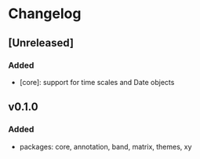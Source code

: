 # Changelog

## [Unreleased]

### Added

-   [core]: support for time scales and Date objects


## v0.1.0

### Added

-   packages: core, annotation, band, matrix, themes, xy
